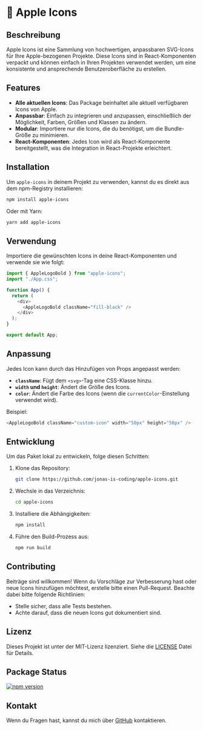 # 🍎 Apple Icons

## Beschreibung

Apple Icons ist eine Sammlung von hochwertigen, anpassbaren SVG-Icons für Ihre Apple-bezogenen Projekte. Diese Icons sind in React-Komponenten verpackt und können einfach in Ihren Projekten verwendet werden, um eine konsistente und ansprechende Benutzeroberfläche zu erstellen.

## Features

- **Alle aktuellen Icons**: Das Package beinhaltet alle aktuell verfügbaren Icons von Apple.
- **Anpassbar**: Einfach zu integrieren und anzupassen, einschließlich der Möglichkeit, Farben, Größen und Klassen zu ändern.
- **Modular**: Importiere nur die Icons, die du benötigst, um die Bundle-Größe zu minimieren.
- **React-Komponenten**: Jedes Icon wird als React-Komponente bereitgestellt, was die Integration in React-Projekte erleichtert.

## Installation

Um `apple-icons` in deinem Projekt zu verwenden, kannst du es direkt aus dem npm-Registry installieren:

```bash
npm install apple-icons
```

Oder mit Yarn:

```bash
yarn add apple-icons
```

## Verwendung

Importiere die gewünschten Icons in deine React-Komponenten und verwende sie wie folgt:

```javascript
import { AppleLogoBold } from "apple-icons";
import "./App.css";

function App() {
  return (
    <div>
      <AppleLogoBold className="fill-black" />
    </div>
  );
}

export default App;
```

## Anpassung

Jedes Icon kann durch das Hinzufügen von Props angepasst werden:

- **`className`**: Fügt dem `<svg>`-Tag eine CSS-Klasse hinzu.
- **`width` und `height`**: Ändert die Größe des Icons.
- **`color`**: Ändert die Farbe des Icons (wenn die `currentColor`-Einstellung verwendet wird).

Beispiel:

```javascript
<AppleLogoBold className="custom-icon" width="50px" height="50px" />
```

## Entwicklung

Um das Paket lokal zu entwickeln, folge diesen Schritten:

1. Klone das Repository:

    ```bash
    git clone https://github.com/jonas-is-coding/apple-icons.git
    ```

2. Wechsle in das Verzeichnis:

    ```bash
    cd apple-icons
    ```

3. Installiere die Abhängigkeiten:

    ```bash
    npm install
    ```

4. Führe den Build-Prozess aus:

    ```bash
    npm run build
    ```

## Contributing

Beiträge sind willkommen! Wenn du Vorschläge zur Verbesserung hast oder neue Icons hinzufügen möchtest, erstelle bitte einen Pull-Request. Beachte dabei bitte folgende Richtlinien:

- Stelle sicher, dass alle Tests bestehen.
- Achte darauf, dass die neuen Icons gut dokumentiert sind.

## Lizenz

Dieses Projekt ist unter der MIT-Lizenz lizenziert. Siehe die [LICENSE](/LICENSE.md) Datei für Details.

## Package Status

[![npm version](https://badge.fury.io/js/apple-icons.svg)](https://www.npmjs.com/package/apple-icons)

## Kontakt

Wenn du Fragen hast, kannst du mich über [GitHub](https://github.com/jonas-is-coding) kontaktieren.